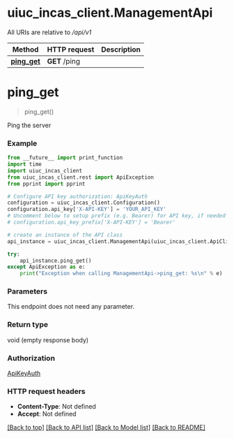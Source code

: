 # uiuc_incas_client.ManagementApi

All URIs are relative to */api/v1*

Method | HTTP request | Description
------------- | ------------- | -------------
[**ping_get**](ManagementApi.md#ping_get) | **GET** /ping | 

# **ping_get**
> ping_get()



Ping the server

### Example
```python
from __future__ import print_function
import time
import uiuc_incas_client
from uiuc_incas_client.rest import ApiException
from pprint import pprint

# Configure API key authorization: ApiKeyAuth
configuration = uiuc_incas_client.Configuration()
configuration.api_key['X-API-KEY'] = 'YOUR_API_KEY'
# Uncomment below to setup prefix (e.g. Bearer) for API key, if needed
# configuration.api_key_prefix['X-API-KEY'] = 'Bearer'

# create an instance of the API class
api_instance = uiuc_incas_client.ManagementApi(uiuc_incas_client.ApiClient(configuration))

try:
    api_instance.ping_get()
except ApiException as e:
    print("Exception when calling ManagementApi->ping_get: %s\n" % e)
```

### Parameters
This endpoint does not need any parameter.

### Return type

void (empty response body)

### Authorization

[ApiKeyAuth](../README.md#ApiKeyAuth)

### HTTP request headers

 - **Content-Type**: Not defined
 - **Accept**: Not defined

[[Back to top]](#) [[Back to API list]](../README.md#documentation-for-api-endpoints) [[Back to Model list]](../README.md#documentation-for-models) [[Back to README]](../README.md)

